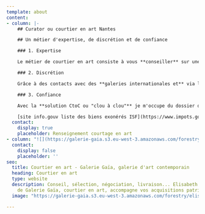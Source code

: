 ```yaml
---
template: about
content:
- column: |-
    ## Curator ou courtier en art Nantes

    ## Un métier d'expertise, de discrétion et de confiance

    ### 1. Expertise

    Le métier de courtier en art consiste à vous **conseiller** sur une sélection d'[**artistes émergents**](https://galeriegaia.fr/catalogue/ "catalogue artiste emergents") **ou confirmés** en vue d'**acquisitions à titre patrimonial**. **Galeriste à Nantes depuis 2015** je mets ma formation en histoire de l'art et en école de commerce à votre disposition.

    ### 2. Discrétion

    Grâce à des contacts avec des **galeries internationales et** via la marketplace de **Artprice**, **je mène pour vous** **la recherche, la sélection et la négociation** des œuvres qui retiennent votre attention.

    ### 3. Confiance

    Avec la **solution CtoC ou "clou à clou"** je m'occupe du dossier de financement, les démarches administratives ou de douanes, la logistique de livraison, l'accrochage et l'installation par un artisan professionnel.

    [site info.gouv liste des biens exonérés ISF](https://www.impots.gouv.fr/portail/particulier/patrimoine-taxable-lisf "ISF")
  contact:
    display: true
    placeholder: Renseignement courtage en art
- column: "![](https://galerie-gaia.s3.eu-west-3.amazonaws.com/forestry/galeriegaia@villegle-courtage-1.png)"
  contact:
    display: false
    placeholder: ''
seo:
  title: Courtier en art - Galerie Gaïa, galerie d'art contemporain
  heading: Courtier en art
  type: website
  description: Conseil, sélection, négociation, livraison... Elisabeth Givre, directrice
    de Galerie Gaïa, courtier en art, accompagne vos acquisitions patrimoniales.
  image: "https://galerie-gaia.s3.eu-west-3.amazonaws.com/forestry/elisabeth givre- galerie gaia- article ouest france.png"

---
```

